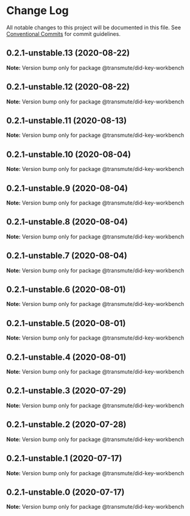 # Change Log

All notable changes to this project will be documented in this file.
See [Conventional Commits](https://conventionalcommits.org) for commit guidelines.

## 0.2.1-unstable.13 (2020-08-22)

**Note:** Version bump only for package @transmute/did-key-workbench





## 0.2.1-unstable.12 (2020-08-22)

**Note:** Version bump only for package @transmute/did-key-workbench





## 0.2.1-unstable.11 (2020-08-13)

**Note:** Version bump only for package @transmute/did-key-workbench





## 0.2.1-unstable.10 (2020-08-04)

**Note:** Version bump only for package @transmute/did-key-workbench





## 0.2.1-unstable.9 (2020-08-04)

**Note:** Version bump only for package @transmute/did-key-workbench





## 0.2.1-unstable.8 (2020-08-04)

**Note:** Version bump only for package @transmute/did-key-workbench





## 0.2.1-unstable.7 (2020-08-04)

**Note:** Version bump only for package @transmute/did-key-workbench





## 0.2.1-unstable.6 (2020-08-01)

**Note:** Version bump only for package @transmute/did-key-workbench





## 0.2.1-unstable.5 (2020-08-01)

**Note:** Version bump only for package @transmute/did-key-workbench





## 0.2.1-unstable.4 (2020-08-01)

**Note:** Version bump only for package @transmute/did-key-workbench





## 0.2.1-unstable.3 (2020-07-29)

**Note:** Version bump only for package @transmute/did-key-workbench





## 0.2.1-unstable.2 (2020-07-28)

**Note:** Version bump only for package @transmute/did-key-workbench





## 0.2.1-unstable.1 (2020-07-17)

**Note:** Version bump only for package @transmute/did-key-workbench





## 0.2.1-unstable.0 (2020-07-17)

**Note:** Version bump only for package @transmute/did-key-workbench

